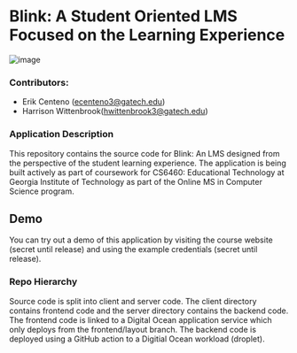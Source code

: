# Blink: A Student Oriented LMS Focused on the Learning Experience 
![image](https://github.com/ecenteno7/lms-assignmentview/assets/48931172/6c4384ab-fef2-4149-9016-3217f5c0c56a)
### Contributors:
- Erik Centeno (ecenteno3@gatech.edu)
- Harrison Wittenbrook(hwittenbrook3@gatech.edu)

### Application Description
This repository contains the source code for Blink: An LMS designed from the perspective of the student learning experience. The application is being built actively as part of coursework for CS6460: Educational Technology at Georgia Institute of Technology as part of the Online MS in Computer Science program.

## Demo
You can try out a demo of this application by visiting the course website (secret until release) and using the example credentials (secret until release). 

### Repo Hierarchy
Source code is split into client and server code. The client directory contains frontend code and the server directory contains the backend code. The frontend code is linked to a Digital Ocean application service which only deploys from the frontend/layout branch. The backend code is deployed using a GitHub action to a Digitial Ocean workload (droplet).  
